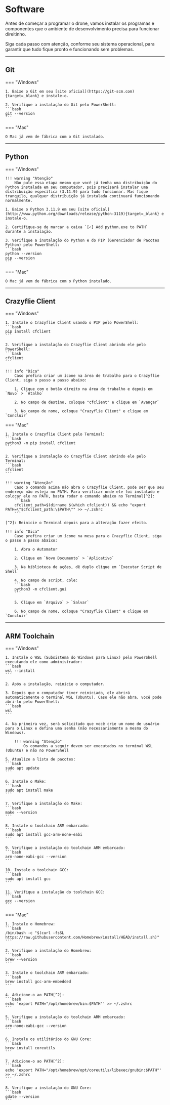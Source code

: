 # Software

Antes de começar a programar o drone, vamos instalar os programas e componentes que o ambiente de desenvolvimento precisa para funcionar direitinho.

Siga cada passo com atenção, conforme seu sistema operacional, para garantir que tudo fique pronto e funcionando sem problemas.

---

## Git

=== "Windows"

    1. Baixe o Git em seu [site oficial](https://git-scm.com){target=_blank} e instale-o.

    2. Verifique a instalação do Git pelo PowerShell:
    ```bash
    git --version
    ```

=== "Mac"

    O Mac já vem de fábrica com o Git instalado.

---

## Python

=== "Windows"

    !!! warning "Atenção"
        Não pule essa etapa mesmo que você já tenha uma distribuição do Python instalada em seu computador, pois precisará instalar uma distribuição específica (3.11.9) para tudo funcionar. Mas fique tranquilo, qualquer distribuição já instalada continuará funcionando normalmente.

    1. Baixe o Python 3.11.9 em seu [site oficial](http://www.python.org/downloads/release/python-3119){target=_blank} e instale-o.

    2. Certifique-se de marcar a caixa `[✓] Add python.exe to PATH` durante a instalação.

    3. Verifique a instalação do Python e do PIP (Gerenciador de Pacotes Python) pelo PowerShell:
    ```bash
    python --version
    pip --version
    ```

=== "Mac"

    O Mac já vem de fábrica com o Python instalado.

---

## Crazyflie Client

=== "Windows"

    1. Instale o Crazyflie Client usando o PIP pelo PowerShell:
    ```bash
    pip install cfclient
    ```

    2. Verifique a instalação do Crazyflie Client abrindo ele pelo PowerShell:
    ```bash
    cfclient
    ```

    !!! info "Dica"
        Caso prefira criar um ícone na área de trabalho para o Crazyflie Client, siga o passo a passo abaixo:

        1. Clique com o botão direito na área de trabalho e depois em `Novo` > `Atalho`

        2. No campo de destino, coloque "cfclient" e clique em `Avançar`

        3. No campo de nome, coloque "Crazyflie Client" e clique em `Concluir`

=== "Mac"

    1. Instale o Crazyflie Client pelo Terminal:
    ```bash
    python3 -m pip install cfclient
    ```

    2. Verifique a instalação do Crazyflie Client abrindo ele pelo Terminal:
    ```bash
    cfclient
    ```

    !!! warning "Atenção"
        Caso o comando acima não abra o Crazyflie Client, pode ser que seu endereço não esteja no PATH. Para verificar onde ele foi instalado e colocar ele no PATH, basta rodar o comando abaixo no Terminal[^2]:
        ```bash
        cfclient_path=$(dirname $(which cfclient)) && echo "export PATH=\"$cfclient_path:\$PATH\"" >> ~/.zshrc
        ```

    [^2]: Reinicie o Terminal depois para a alteração fazer efeito.

    !!! info "Dica"
        Caso prefira criar um ícone na mesa para o Crazyflie Client, siga o passo a passo abaixo:

        1. Abra o Automator

        2. Clique em `Novo Documento` > `Aplicativo`

        3. Na biblioteca de ações, dê duplo clique em `Executar Script de Shell`

        4. No campo de script, cole:
        ```bash
        python3 -m cfclient.gui
        ```

        5. Clique em `Arquivo` > `Salvar`
        
        6. No campo de nome, coloque "Crazyflie Client" e clique em `Concluir`


---

## ARM Toolchain

=== "Windows"

    1. Instale o WSL (Subsistema do Windows para Linux) pelo PowerShell executando ele como administrador:
    ```bash
    wsl --install
    ```

    2. Após a instalação, reinicie o computador.

    3. Depois que o computador tiver reiniciado, ele abrirá automaticamente o terminal WSL (Ubuntu). Caso ele não abra, você pode abri-lo pelo PowerShell:
    ```bash
    wsl
    ```

    4. Na primeira vez, será solicitado que você crie um nome de usuário para o Linux e defina uma senha (não necessariamente a mesma do Windows). 

        !!! warning "Atenção"
            Os comandos a seguir devem ser executados no terminal WSL (Ubuntu) e não no PowerShell

    5. Atualize a lista de pacotes:
    ```bash
    sudo apt update
    ```

    6. Instale o Make:
    ```bash
    sudo apt install make 
    ```

    7. Verifique a instalação do Make:
    ```bash
    make --version
    ```

    8. Instale o toolchain ARM embarcado:
    ```bash
    sudo apt install gcc-arm-none-eabi
    ```

    9. Verifique a instalação do toolchain ARM embarcado:
    ```bash
    arm-none-eabi-gcc --version
    ```

    10. Instale o toolchain GCC:
    ```bash
    sudo apt install gcc
    ```

    11. Verifique a instalação do toolchain GCC:
    ```bash
    gcc --version
    ```

=== "Mac"

    1. Instale o Homebrew:
    ```bash
    /bin/bash -c "$(curl -fsSL https://raw.githubusercontent.com/Homebrew/install/HEAD/install.sh)"
    ```

    2. Verifique a instalação do Homebrew:
    ```bash
    brew --version
    ```

    3. Instale o toolchain ARM embarcado:
    ```bash
    brew install gcc-arm-embedded
    ```

    4. Adicione-o ao PATH[^2]:
    ```bash
    echo 'export PATH="/opt/homebrew/bin:$PATH"' >> ~/.zshrc
    ```

    5. Verifique a instalação do toolchain ARM embarcado:
    ```bash
    arm-none-eabi-gcc --version
    ```

    6. Instale os utilitários do GNU Core:
    ```bash
    brew install coreutils
    ```

    7. Adicione-o ao PATH[^2]:
    ```bash
    echo 'export PATH="/opt/homebrew/opt/coreutils/libexec/gnubin:$PATH"' >> ~/.zshrc
    ```

    8. Verifique a instalação do GNU Core:
    ```bash
    gdate --version
    ```